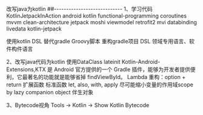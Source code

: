 改写java为kotlin
##----------------------------
1、学习代码 
KotlinJetpackInAction
android kotlin functional-programming coroutines mvvm
clean-architecture jetpack moshi viewmodel retrofit2 
mvi databinding livedata kotlin-jetpack

使用kotlin DSL 替代gradle Groovy脚本
重构gradle项目
DSL 领域专用语言、软件构件语言

2、改写java代码为kotlin
使用DataClass
lateinit
Kotlin-Android-Extensions,KTX 是 Android 官方提供的一个 Gradle 插件，能够为开发者提供便利，它最著名的功能就是能够省掉 findViewById。
Lambda 重构：option + return
扩展函数
标准函数 let, also, with, apply
尽可能缩小变量的作用域scope
by lazy
companion object 伴生对象

3、Bytecode视角
Tools -> Kotlin -> Show Kotlin Bytecode


